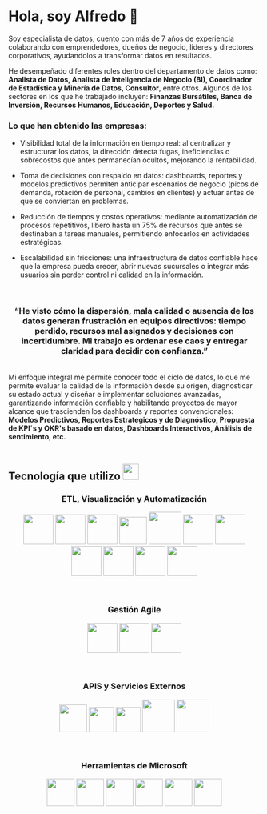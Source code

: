 <h1> Hola, soy Alfredo 👋</h1>

Soy especialista de datos, cuento con más de 7 años de experiencia colaborando con emprendedores, dueños de negocio, lideres y directores corporativos, ayudandolos a transformar datos en resultados. 

He desempeñado diferentes roles dentro del departamento de datos como: <b>Analista de Datos, Analista de Inteligencia de Negocio (BI), Coordinador de Estadística y Minería de Datos, Consultor</b>, entre otros. Algunos de los sectores en los que he trabajado incluyen: <b>Finanzas Bursátiles, Banca de Inversión, Recursos Humanos, Educación, Deportes y Salud.</b>

<h3>Lo que han obtenido las empresas:</h3>

- Visibilidad total de la información en tiempo real: al centralizar y estructurar los datos, la dirección detecta fugas, ineficiencias o sobrecostos que antes permanecían ocultos, mejorando la rentabilidad.

- Toma de decisiones con respaldo en datos: dashboards, reportes y modelos predictivos permiten anticipar escenarios de negocio (picos de demanda, rotación de personal, cambios en clientes) y actuar antes de que se conviertan en problemas.

- Reducción de tiempos y costos operativos: mediante automatización de procesos repetitivos, libero hasta un 75% de recursos que antes se destinaban a tareas manuales, permitiendo enfocarlos en actividades estratégicas.

- Escalabilidad sin fricciones: una infraestructura de datos confiable hace que la empresa pueda crecer, abrir nuevas sucursales o integrar más usuarios sin perder control ni calidad en la información.
<br>

<h3 align="center">
  “He visto cómo la dispersión, mala calidad o ausencia de los datos generan frustración en equipos directivos: 
  tiempo perdido, recursos mal asignados y decisiones con incertidumbre. 
  Mi trabajo es ordenar ese caos y entregar claridad para decidir con confianza.”
</h3>
<br>
Mi enfoque integral me permite conocer todo el ciclo de datos, lo que me permite evaluar la calidad de la información desde su origen, diagnosticar su estado actual y diseñar e implementar soluciones avanzadas, garantizando información confiable y habilitando proyectos de mayor alcance que trascienden los dashboards y reportes convencionales:<b> Modelos Predictivos, Reportes Estrategicos y de Diagnóstico, Propuesta de KPI´s y OKR's basado en datos, Dashboards Interactivos, Análisis de sentimiento, etc.</b>
<br>
<br>

## Tecnología que utilizo <img src = "https://media2.giphy.com/media/QssGEmpkyEOhBCb7e1/giphy.gif?cid=ecf05e47a0n3gi1bfqntqmob8g9aid1oyj2wr3ds3mg700bl&rid=giphy.gif" width = 32px> 

<h3 align="center">ETL, Visualización y Automatización</h3>
<p align="center">
  <img height="60" src="https://images.icon-icons.com/2699/PNG/512/python_logo_icon_168886.png">
  <img height="60" src="https://pandas.pydata.org/static/img/pandas_secondary.svg">
  <img height="60" src="https://cdn.worldvectorlogo.com/logos/numpy-1.svg">
  <img height="55" src="https://cdn.worldvectorlogo.com/logos/visual-studio-code-1.svg">
  <img height="65" src="https://embed.zenn.studio/api/optimize-og-image/26db74eefbf565c20234/https%3A%2F%2Fcolab.research.google.com%2Fimg%2Fcolab_favicon_256px.png">
  <img height="60" src="https://encrypted-tbn0.gstatic.com/images?q=tbn:ANd9GcTXqvREgueCenWgK3AOYf2Ggyz-jOISn5uJfg&s">
  <img height="60" src="https://www.svgrepo.com/show/354012/looker-icon.svg">
  <img height="60" src="https://cdn.worldvectorlogo.com/logos/seaborn-1.svg">
  <img height="60" src="https://cdn.worldvectorlogo.com/logos/tableau-software.svg">
  <img height="60" src="https://upload.wikimedia.org/wikipedia/commons/c/cf/New_Power_BI_Logo.svg">
  <img height="60" src="https://cdn.worldvectorlogo.com/logos/figma-icon.svg">
</p>
<br>
<h3 align="center">Gestión Agile</h3>
<p align="center">
  <img height="60" src="https://upload.wikimedia.org/wikipedia/commons/archive/e/e9/20220918151012%21Notion-logo.svg">
  <img height="60" src="https://cdn.worldvectorlogo.com/logos/jira-3.svg">
  <img height="60" src="https://upload.wikimedia.org/wikipedia/commons/d/d4/Microsoft_Planner_%282024%E2%80%93present%29.svg">
</p>
<br>
<h3 align="center">APIS y Servicios Externos</h3>
<p align="center">
  <img height="55" src="https://cdn.worldvectorlogo.com/logos/google-analytics-4.svg">
  <img height="50" src="https://cdn.worldvectorlogo.com/logos/google-my-business-logo.svg">
  <img height="50" src="https://cdn.worldvectorlogo.com/logos/meta-3.svg">
  <img height="65" src="https://www.minicar-parts.nl/static/version1749558857/frontend/Vicus/minicarparts/en_US/images/trengo-logo.png">
  <img height="65" src="https://encrypted-tbn0.gstatic.com/images?q=tbn:ANd9GcQuh0zyZFEHQlLJtlS6zXHy_2cZ_Amr_vA6BA&s">

</p>
<br>
<h3 align="center">Herramientas de Microsoft</h3>
<p align="center">
  <img height="55" src="https://cdn.worldvectorlogo.com/logos/microsoft-excel-2013.svg">
  <img height="55" src="https://cdn.worldvectorlogo.com/logos/microsoft-sharepoint.svg">
  <img height="55" src="https://upload.wikimedia.org/wikipedia/commons/a/ad/Microsoft_Lists_%282020-present%29.svg">
  <img height="55" src="https://upload.wikimedia.org/wikipedia/commons/4/4d/Microsoft_Power_Automate.svg">
  <img height="55" src="https://upload.wikimedia.org/wikipedia/commons/c/cf/New_Power_BI_Logo.svg">
  <img height="55" src="https://upload.wikimedia.org/wikipedia/commons/d/d4/Microsoft_Planner_%282024%E2%80%93present%29.svg">
</p>


